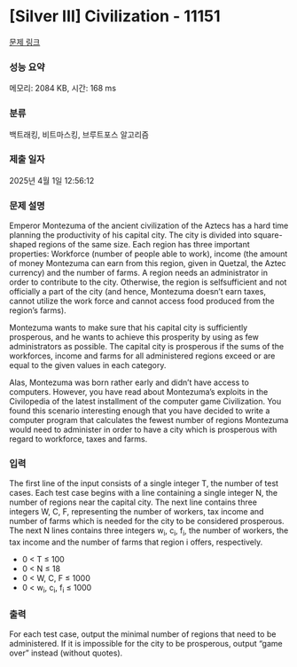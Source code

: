# [Silver III] Civilization - 11151 

[문제 링크](https://www.acmicpc.net/problem/11151) 

### 성능 요약

메모리: 2084 KB, 시간: 168 ms

### 분류

백트래킹, 비트마스킹, 브루트포스 알고리즘

### 제출 일자

2025년 4월 1일 12:56:12

### 문제 설명

<p>Emperor Montezuma of the ancient civilization of the Aztecs has a hard time planning the productivity of his capital city. The city is divided into square-shaped regions of the same size. Each region has three important properties: Workforce (number of people able to work), income (the amount of money Montezuma can earn from this region, given in Quetzal, the Aztec currency) and the number of farms. A region needs an administrator in order to contribute to the city. Otherwise, the region is selfsufficient and not officially a part of the city (and hence, Montezuma doesn’t earn taxes, cannot utilize the work force and cannot access food produced from the region’s farms).</p>

<p>Montezuma wants to make sure that his capital city is sufficiently prosperous, and he wants to achieve this prosperity by using as few administrators as possible. The capital city is prosperous if the sums of the workforces, income and farms for all administered regions exceed or are equal to the given values in each category.</p>

<p>Alas, Montezuma was born rather early and didn’t have access to computers. However, you have read about Montezuma’s exploits in the Civilopedia of the latest installment of the computer game Civilization. You found this scenario interesting enough that you have decided to write a computer program that calculates the fewest number of regions Montezuma would need to administer in order to have a city which is prosperous with regard to workforce, taxes and farms.</p>

### 입력 

 <p>The first line of the input consists of a single integer T, the number of test cases. Each test case begins with a line containing a single integer N, the number of regions near the capital city. The next line contains three integers W, C, F, representing the number of workers, tax income and number of farms which is needed for the city to be considered prosperous. The next N lines contains three integers w<sub>i</sub>, c<sub>i</sub>, f<sub>i</sub>, the number of workers, the tax income and the number of farms that region i offers, respectively.</p>

<ul>
	<li>0 < T ≤ 100</li>
	<li>0 < N ≤ 18</li>
	<li>0 < W, C, F ≤ 1000</li>
	<li>0 < w<sub>i</sub>, c<sub>i</sub>, f<sub>i</sub> ≤ 1000</li>
</ul>

### 출력 

 <p>For each test case, output the minimal number of regions that need to be administered. If it is impossible for the city to be prosperous, output “game over” instead (without quotes).</p>

